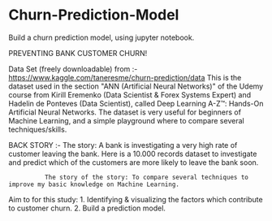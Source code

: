 # Churn-Prediction-Model
Build a churn prediction model, using jupyter notebook.

PREVENTING BANK CUSTOMER CHURN!

Data Set (freely downloadable) from :- https://www.kaggle.com/taneresme/churn-prediction/data
              This is the dataset used in the section "ANN (Artificial Neural Networks)" of the Udemy course from Kirill Eremenko (Data                 Scientist & Forex Systems Expert) and Hadelin de Ponteves (Data Scientist), called Deep Learning A-Z™: Hands-On Artificial                 Neural Networks. The dataset is very useful for beginners of Machine Learning, and a simple playground where to compare                   several techniques/skills.
          
BACK STORY :- The story: A bank is investigating a very high rate of customer leaving the bank. Here is a 10.000 records dataset to                     investigate and predict which of the customers are more likely to leave the bank soon.

              The story of the story: To compare several techniques to improve my basic knowledge on Machine Learning.
              
Aim to for this study:
              1. Identifying & visualizing the factors which contribute to customer churn.
              2. Build a prediction model.
